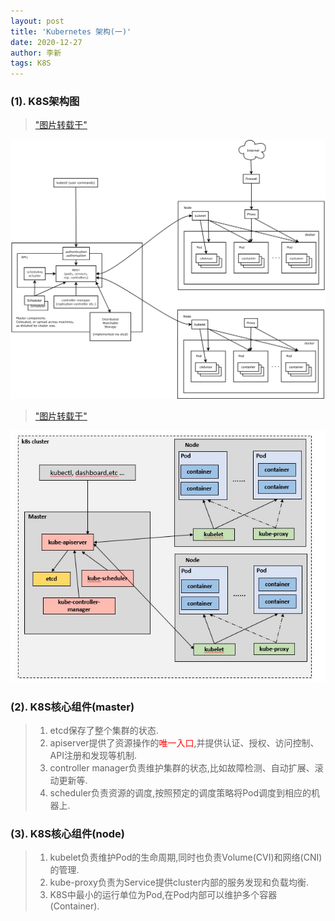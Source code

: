 ```yaml
---
layout: post
title: 'Kubernetes 架构(一)'
date: 2020-12-27
author: 李新
tags: K8S
---
```


### (1). K8S架构图
> ["图片转载于"](https://www.kubernetes.org.cn/kubernetes%e8%ae%be%e8%ae%a1%e6%9e%b6%e6%9e%84)

!["K8S架构图"](/assets/k8s/imgs/k8s-architecture.png)

> ["图片转载于"](https://developer.51cto.com/art/201909/602646.htm)

!["K8S架构图"](/assets/k8s/imgs/k8s-architecture2.jpeg)

### (2). K8S核心组件(master)
> 1. etcd保存了整个集群的状态.   
> 2. apiserver提供了资源操作的<font color='red'>唯一入口</font>,并提供认证、授权、访问控制、API注册和发现等机制.   
> 3. controller manager负责维护集群的状态,比如故障检测、自动扩展、滚动更新等.   
> 4. scheduler负责资源的调度,按照预定的调度策略将Pod调度到相应的机器上.   

### (3). K8S核心组件(node)
> 1. kubelet负责维护Pod的生命周期,同时也负责Volume(CVI)和网络(CNI)的管理.     
> 2. kube-proxy负责为Service提供cluster内部的服务发现和负载均衡.    
> 3. K8S中最小的运行单位为Pod,在Pod内部可以维护多个容器(Container).   